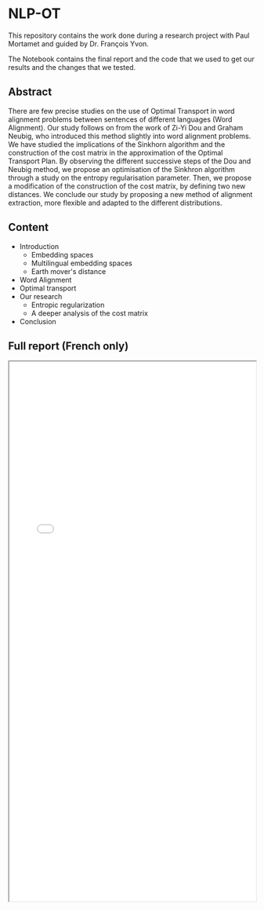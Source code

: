 # NLP-OT

This repository contains the work done during a research project with Paul Mortamet and guided by Dr. François Yvon.

The Notebook contains the final report and the code that we used to get our results and the changes that we tested.

## Abstract

There are few precise studies on the use of Optimal Transport in word alignment problems between sentences of different languages (Word Alignment). Our study follows on from the work of Zi-Yi Dou and Graham Neubig, who introduced this method slightly into word alignment problems. We have studied the implications of the Sinkhorn algorithm and the construction of the cost matrix in the approximation of the Optimal Transport Plan. By observing the different successive steps of the Dou and Neubig method, we propose an optimisation of the Sinkhron algorithm through a study on the entropy regularisation parameter. Then, we propose a modification of the construction of the cost matrix, by defining two new distances. We conclude our study by proposing a new method of alignment extraction, more flexible and adapted to the different distributions.

## Content

- Introduction
    - Embedding spaces
    - Multilingual embedding spaces
    - Earth mover's distance
- Word Alignment
- Optimal transport
- Our research
    - Entropic regularization
    - A deeper analysis of the cost matrix
- Conclusion

## Full report (French only)

<iframe src="/assets/report.pdf" height="1100" width="100%"></iframe>
